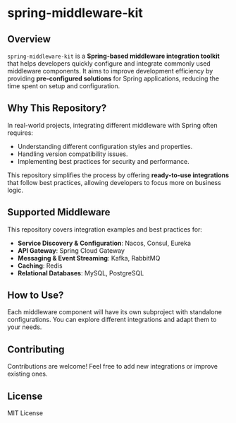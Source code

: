 # spring-middleware-kit

## Overview
`spring-middleware-kit` is a **Spring-based middleware integration toolkit** that helps developers quickly configure and integrate commonly used middleware components. It aims to improve development efficiency by providing **pre-configured solutions** for Spring applications, reducing the time spent on setup and configuration.

## Why This Repository?
In real-world projects, integrating different middleware with Spring often requires:
- Understanding different configuration styles and properties.
- Handling version compatibility issues.
- Implementing best practices for security and performance.

This repository simplifies the process by offering **ready-to-use integrations** that follow best practices, allowing developers to focus more on business logic.

## Supported Middleware
This repository covers integration examples and best practices for:
- **Service Discovery & Configuration**: Nacos, Consul, Eureka
- **API Gateway**: Spring Cloud Gateway
- **Messaging & Event Streaming**: Kafka, RabbitMQ
- **Caching**: Redis
- **Relational Databases**: MySQL, PostgreSQL

## How to Use?
Each middleware component will have its own subproject with standalone configurations. You can explore different integrations and adapt them to your needs.

## Contributing
Contributions are welcome! Feel free to add new integrations or improve existing ones.

## License
MIT License
